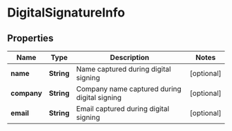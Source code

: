 
# DigitalSignatureInfo

## Properties
Name | Type | Description | Notes
------------ | ------------- | ------------- | -------------
**name** | **String** | Name captured during digital signing |  [optional]
**company** | **String** | Company name captured during digital signing |  [optional]
**email** | **String** | Email captured during digital signing |  [optional]



